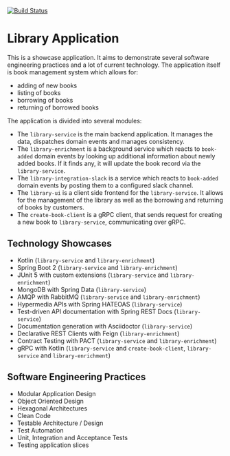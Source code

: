 [![Build Status](https://circleci.com/gh/nt-ca-aqe/library-app/tree/master.svg?style=svg)][1]

# Library Application

This is a showcase application. It aims to demonstrate several software engineering
practices and a lot of current technology. The application itself is book management
system which allows for:

- adding of new books
- listing of books
- borrowing of books
- returning of borrowed books

The application is divided into several modules:

- The `library-service` is the main backend application. It manages the data,
dispatches domain events and manages consistency.
- The `library-enrichment` is a background service which reacts to `book-added`
domain events by looking up additional information about newly added books. If
it finds any, it will update the book record via the `library-service`.
- The `library-integration-slack` is a  service which reacts to `book-added`
domain events by posting them to a configured slack channel.
- The `library-ui` is a client side frontend for the `library-service`. It allows
for the management of the library as well as the borrowing and returning
of books by customers.
- The `create-book-client` is a gRPC client, that sends request for creating 
a new book to `library-service`, communicating over gRPC.

## Technology Showcases

- Kotlin (`library-service` and `library-enrichment`)
- Spring Boot 2 (`library-service` and `library-enrichment`)
- JUnit 5 with custom extensions (`library-service` and `library-enrichment`)
- MongoDB with Spring Data (`library-service`)
- AMQP with RabbitMQ (`library-service` and `library-enrichment`)
- Hypermedia APIs with Spring HATEOAS (`library-service`)
- Test-driven API documentation with Spring REST Docs (`library-service`)
- Documentation generation with Asciidoctor (`library-service`)
- Declarative REST Clients with Feign (`library-enrichment`)
- Contract Testing with PACT (`library-service` and `library-enrichment`)
- gRPC with Kotlin (`library-service` and `create-book-client`, `library-service` and `library-enrichment`)

## Software Engineering Practices

- Modular Application Design
- Object Oriented Design
- Hexagonal Architectures
- Clean Code
- Testable Architecture / Design
- Test Automation
 - Unit, Integration and Acceptance Tests
 - Testing application slices

[1]:https://circleci.com/gh/nt-ca-aqe/library-app/tree/master

